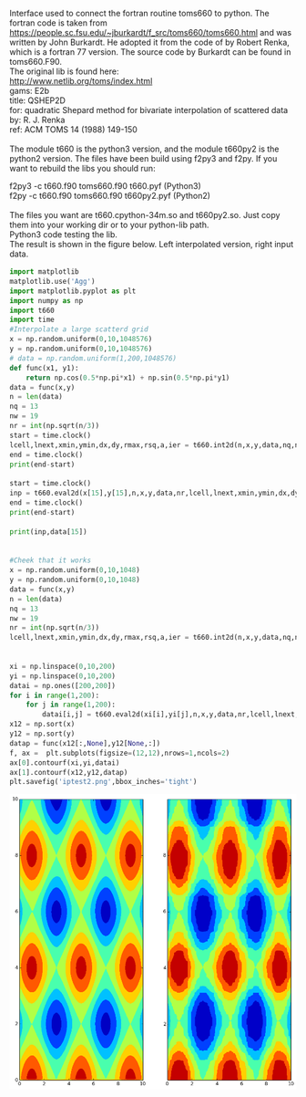 Interface used to connect the fortran routine toms660 to python.
The fortran code is taken from https://people.sc.fsu.edu/~jburkardt/f_src/toms660/toms660.html
and was written by John Burkardt. He adopted it from the code of by Robert Renka, which is 
a fortran 77 version. The source code by Burkardt can be found in toms660.F90.
<br />
The original lib is found here:<br />
http://www.netlib.org/toms/index.html<br />
gams: E2b<br />
title: QSHEP2D<br />
for: quadratic Shepard method for bivariate interpolation of scattered data <br />
by: R. J. Renka<br />
ref: ACM TOMS 14 (1988) 149-150<br />
<br />
The module t660 is the python3 version, and the module t660py2 is the python2 version.
The files have been build using f2py3 and f2py. If you want to rebuild the libs
you should run:<br />
 
f2py3 -c t660.f90 toms660.f90 t660.pyf (Python3) <br />
f2py -c t660.f90 toms660.f90 t660py2.pyf (Python2)<br />
<br />
The files you want are t660.cpython-34m.so and t660py2.so. Just copy them
into your working dir or to your python-lib path.
<br />
Python3 code testing the lib.<br />
The result is shown in the figure below. Left interpolated version, right input data.
```python
import matplotlib
matplotlib.use('Agg')
import matplotlib.pyplot as plt
import numpy as np
import t660
import time
#Interpolate a large scatterd grid                                                                                     
x = np.random.uniform(0,10,1048576)
y = np.random.uniform(0,10,1048576)
# data = np.random.uniform(1,200,1048576)                                                                              
def func(x1, y1):
    return np.cos(0.5*np.pi*x1) + np.sin(0.5*np.pi*y1)
data = func(x,y)
n = len(data)
nq = 13
nw = 19
nr = int(np.sqrt(n/3))
start = time.clock()
lcell,lnext,xmin,ymin,dx,dy,rmax,rsq,a,ier = t660.int2d(n,x,y,data,nq,nw,nr)
end = time.clock()
print(end-start)

start = time.clock()
inp = t660.eval2d(x[15],y[15],n,x,y,data,nr,lcell,lnext,xmin,ymin,dx,dy,rmax,rsq,a)
end = time.clock()
print(end-start)

print(inp,data[15])


#Cheek that it works                                                                                                   
x = np.random.uniform(0,10,1048)
y = np.random.uniform(0,10,1048)
data = func(x,y)
n = len(data)
nq = 13
nw = 19
nr = int(np.sqrt(n/3))
lcell,lnext,xmin,ymin,dx,dy,rmax,rsq,a,ier = t660.int2d(n,x,y,data,nq,nw,nr)


xi = np.linspace(0,10,200)
yi = np.linspace(0,10,200)
datai = np.ones([200,200])
for i in range(1,200):
    for j in range(1,200):
        datai[i,j] = t660.eval2d(xi[i],yi[j],n,x,y,data,nr,lcell,lnext,xmin,ymin,dx,dy,rmax,rsq,a)
x12 = np.sort(x)
y12 = np.sort(y)
datap = func(x12[:,None],y12[None,:])
f, ax =  plt.subplots(figsize=(12,12),nrows=1,ncols=2)
ax[0].contourf(xi,yi,datai)
ax[1].contourf(x12,y12,datap)
plt.savefig('iptest2.png',bbox_inches='tight')
```

![alt tag](https://github.com/haakoan/inter/blob/master/iptest2.png)
